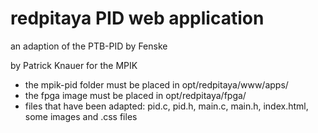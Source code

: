 # redpitaya PID web application

an adaption of the PTB-PID by Fenske

by Patrick Knauer for the MPIK


- the mpik-pid folder must be placed in opt/redpitaya/www/apps/
- the fpga image must be placed in opt/redpitaya/fpga/
- files that have been adapted: pid.c, pid.h, main.c, main.h, index.html, some images and .css files
